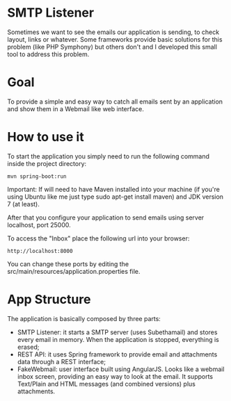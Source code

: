 # SMTP Listener
Sometimes we want to see the emails our application is sending, to check layout, links or whatever.
Some frameworks provide basic solutions for this problem (like PHP Symphony) but others don't and I developed this small tool to address this problem.

# Goal
To provide a simple and easy way to catch all emails sent by an application and show them in a Webmail like web interface.

# How to use it
To start the application you simply need to run the following command inside the project directory:
 ```
 mvn spring-boot:run 
 ```
 Important: If will need to have Maven installed into your machine (if you're using Ubuntu like me just type sudo apt-get install maven) and JDK version 7 (at least).
 
 After that you configure your application to send emails using server localhost, port 25000.
 
 To access the "Inbox" place the following url into your browser:
 ``` 
 http://localhost:8000
 ```
 
 You can change these ports by editing the src/main/resources/application.properties file.

# App Structure 
The application is basically composed by three parts:
* SMTP Listener: it starts a SMTP server (uses Subethamail) and stores every email in memory. When the application is stopped, everything is erased;
* REST API: it uses Spring framework to provide email and attachments data through a REST interface;
* FakeWebmail: user interface built using AngularJS. Looks like a webmail inbox screen, providing an easy way to look at the email. It supports Text/Plain and HTML messages (and combined versions) plus attachments.

  


